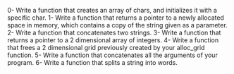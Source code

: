 0-	Write a function that creates an array of chars, and initializes it with a specific char.
1-	Write a function that returns a pointer to a newly allocated space in memory, which contains a copy of the string given as a parameter.
2-	Write a function that concatenates two strings.
3-	Write a function that returns a pointer to a 2 dimensional array of integers.
4-	Write a function that frees a 2 dimensional grid previously created by your alloc_grid function.
5-	Write a function that concatenates all the arguments of your program.
6-	Write a function that splits a string into words.
